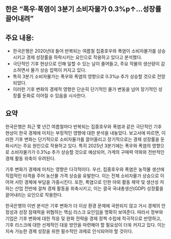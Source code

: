 ## 한은 “폭우·폭염이 3분기 소비자물가 0.3%p↑…성장률 끌어내려”

## 주요 내용:
*   한국은행은 2020년대 들어 반복되는 여름철 집중호우와 폭염이 소비자물가를 상승시키고 경제 성장률을 하락시키는 요인으로 작용하고 있다고 분석했다.
*   극단적인 기후 현상으로 인해 일할 수 있는 날이 줄어들고, 주요 작물의 생산량이 감소하면서 물가 상승 압력이 커지고 있다.
*   특히 3분기 소비자물가는 폭우와 폭염의 영향으로 0.3%p 추가 상승할 것으로 전망되었다.
*   이러한 기후 변화의 경제적 영향은 단순히 단기적인 물가 변동을 넘어 장기적인 성장률 둔화로 이어질 수 있음을 시사한다.

## 요약
한국은행은 최근 몇 년간 여름철마다 반복되는 집중호우와 폭염과 같은 극단적인 기후 현상이 한국 경제에 미치는 부정적인 영향에 대한 분석을 내놓았다. 보고서에 따르면, 이러한 기후 변화는 단기적으로 소비자물가를 끌어올리고 장기적으로는 경제 성장률을 둔화시키는 주요 원인으로 작용하고 있다. 특히 2025년 3분기에는 폭우와 폭염의 영향으로 소비자물가가 0.3%p 추가 상승할 것으로 예상되어, 가계의 구매력 약화와 전반적인 경제 활동 위축이 우려된다.

기후 변화가 경제에 미치는 영향은 다각적이다. 우선, 집중호우와 폭염은 농작물 생산에 직접적인 타격을 주어 농산물 가격 상승을 유발한다. 이는 전체 소비자물가 상승으로 이어져 서민 경제에 부담을 가중시킨다. 또한, 폭염으로 인한 야외 활동 제약 및 생산성 저하는 산업 전반에 걸쳐 경제 활동을 위축시키고, 이는 결국 국내총생산(GDP) 성장률을 끌어내리는 요인으로 작용한다.

한국은행의 이번 분석은 기후 변화가 더 이상 환경 문제에 국한되지 않고 거시 경제의 안정성과 성장 잠재력을 위협하는 핵심 리스크 요인임을 명확히 보여준다. 따라서 정부와 기업은 기후 변화에 대한 적응 및 완화 전략을 경제 정책 수립에 적극적으로 반영하고, 기후 리스크에 대한 선제적인 대응 방안을 마련해야 할 필요성이 더욱 커지고 있다. 이는 지속 가능한 경제 성장을 위한 필수적인 과제로 인식되어야 할 것이다.